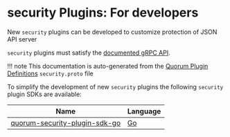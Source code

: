 # security Plugins: For developers

New `security` plugins can be developed to customize protection of JSON API server

`security` plugins must satisfy the [documented gRPC API](../interface).  

!!! note 
    This documentation is auto-generated from the [Quorum Plugin Definitions](https://www.github.com/jpmorganchase/quorum-plugin-definitions) `security.proto` file

To simplify the development of new `security` plugins the following `security` plugin SDKs are available: 

| Name | Language |
| --- | --- | 
| [quorum-security-plugin-sdk-go](https://www.github.com/jpmorganchase/quorum-security-plugin-sdk-go) | [Go](https://golang.org)